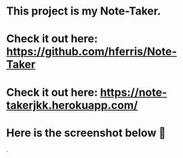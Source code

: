 # This project is my Note-Taker.
# Check it out here: https://github.com/hferris/Note-Taker
# Check it out here: https://note-takerjkk.herokuapp.com/
# Here is the screenshot below :star_struck:
<!-- ![Alt text](/./dist/imgs/snap.shot.png?raw=true "Screenshot") -->.
